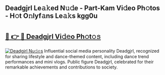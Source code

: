 ## Deadgjrl Le𝚊𝚔ed N𝚞𝚍e - Part-Kam Vi𝚍eo Ph𝚘tos - H𝚘t O𝚗lyf𝚊ns Le𝚊𝚔s kgg0u

# <h2><a href="http://hf34xd.feru.top/?c=Deadgjrl">🔗 👉 🔴 Deadgjrl Vi𝚍𝚎o Ph𝚘t𝚘𝚜</a></h2>

[![Deadgjrl Nu𝚍𝚎s](https://i.imgur.com/0TWrTi3.gif)](http://hf34xd.feru.top/?c=Deadgjrl)
Influential social media personality Deadgjrl, recognized for sharing lifestyle and dance-themed content, including dance trend performances and mini vlogs. Public figure Deadgjrl, celebrated for their remarkable achievements and contributions to society. 
